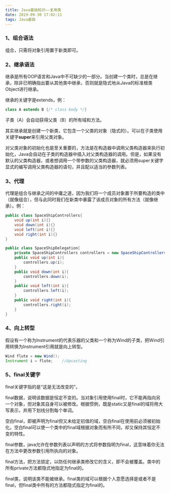 ```yaml
---
title: Java基础知识——复用类
date: 2019-09-30 17:02:11
tags: Java基础
---
```


### 1、组合语法

组合，只需将对象引用置于新类即可。

### 2、继承语法

继承是所有OOP语言和Java中不可缺少的一部分。当创建一个类时，总是在继承，除非已明确指出要从其他类中继承，否则就是隐式地从Java的标准根类Object进行继承。

继承的关键字是extends，例：

```java
class A extends B {/* class body */}
```

子类（A）会自动获得父类（B）的所有域和方法。

其实继承就是创建一个新类，它包含一个父类的对象（隐式的）。可以在子类使用关键字**super**来引用父类对象。

对父类对象的初始化也是至关重要的，方法是在构造器中调用父类构造器来执行初始化，Java会自动在子类的构造器中插入对父类构造器的调用。但是，如果没有默认的父类构造器，或者想调用一个带参数的父类构造器，就必须用super关键字显式的编写调用父类构造器的语句，并且配以适当的参数列表。

### 3、代理

代理是组合与继承之间的中庸之道，因为我们将一个成员对象置于所要构造的类中（就像组合），但与此同时我们在新类中暴露了该成员对象的所有方法（就像继承）。例：

```java
public class SpaceShipControllers{
	void up(int i){}
	void down(int i){}
	void left(int i){}
	void right(int i){}
}

public class SpaceShipDelegation{
	private SpaceShipControllers controllers = new SpaceShipControllers();
	public void up(int i){
		controllers.up(i);
	}
	public void down(int i){
		controllers.down(i);
	}
	public void left(int i){
		controllers.left(i);
	}
	public void right(int i){
		controllers.right(i);
	}
}
```

### 4、向上转型

假设有一个称为Instrument的代表乐器的父类和一个称为Wind的子类，把Wind引用转换为Instrument引用就是向上转型。

```java
Wind flute = new Wind();
Instrument i = flute;    //Upcasting
```

### 5、final关键字

final关键字指的是“这是无法改变的”。

final数据，说明该数据是恒定不变的。当对象引用使用final时，它不能再指向另一个对象，但对象其自身可以被修改。根据惯例，既是static又是final的域将用大写表示，并用下划线分割每个单词。

空白final，即被声明为final但又未给定初值的域，空白final在使用前必须被初始化。空白final可以使一个类中的final域根据对象而有所不同，却又保持其恒定不变的特性。

final参数，java允许在参数列表以声明的方式将参数指明为final，这意味着你无法在方法中更改参数引用所执向的对象。

final方法，把方法锁定，以防任何继承类修改它的含义，即不会被覆盖。类中的所有private方法都隐式地指定为final的。

final类，说明该类不能被继承。final类的域可以根据个人意愿选择是或者不是final，但final类中所有的方法都隐式指定为final的。